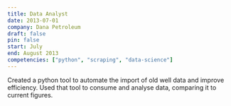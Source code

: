 ```yaml
---
title: Data Analyst
date: 2013-07-01
company: Dana Petroleum
draft: false
pin: false
start: July
end: August 2013
competencies: ["python", "scraping", "data-science"]
---
```


Created a python tool to automate the import of old well data and
improve efficiency. Used that tool to consume and analyse data,
comparing it to current figures.
